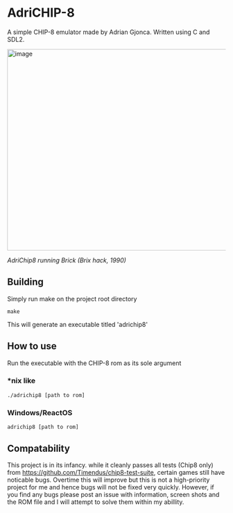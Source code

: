 # AdriCHIP-8
A simple CHIP-8 emulator made by Adrian Gjonca.
Written using C and SDL2.


<img width="602" height="464" alt="image" src="https://github.com/user-attachments/assets/74c0b4cf-f306-40a8-b16c-b79ec0615480" />

_AdriChip8 running Brick (Brix hack, 1990)_

## Building
Simply run make on the project root directory
```
make
```
This will generate an executable titled 'adrichip8'

## How to use
Run the executable with the CHIP-8 rom as its sole argument 
### \*nix like
```
./adrichip8 [path to rom]
```
### Windows/ReactOS
```
adrichip8 [path to rom]
```

## Compatability
This project is in its infancy. while it cleanly passes all tests (Chip8 only) from https://github.com/Timendus/chip8-test-suite, certain games still have noticable bugs.
Overtime this will improve but this is not a high-priority project for me and hence bugs will not be fixed very quickly.
However, if you find any bugs please post an issue with information, screen shots and the ROM file and I will attempt to solve them within my abillity.
